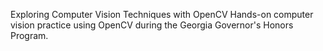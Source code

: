 Exploring Computer Vision Techniques with OpenCV
Hands-on computer vision practice using OpenCV during the Georgia Governor's Honors Program.
